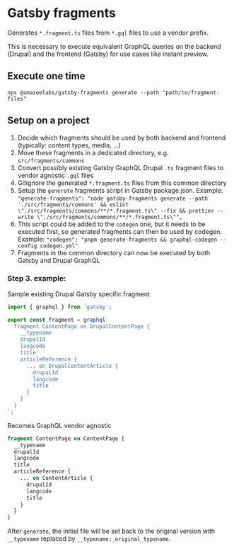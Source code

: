 # Gatsby fragments

Generates `*.fragment.ts` files from `*.gql` files to use a vendor prefix.

This is necessary to execute equivalent GraphQL queries on the backend (Drupal)
and the frontend (Gatsby) for use cases like instant preview.

## Execute one time

`npx @amazeelabs/gatsby-fragments generate --path "path/to/fragment-files"`

## Setup on a project

1. Decide which fragments should be used by both backend and frontend
   (typically: content types, media, ...)
2. Move these fragments in a dedicated directory, e.g. `src/fragments/commons`
3. Convert possibly existing Gatsby GraphQL Drupal `.ts` fragment files to
   vendor agnostic `.gql` files
4. Gitignore the generated `*.fragment.ts` files from this common directory
5. Setup the `generate` fragments script in Gatsby package.json. Example:
   `"generate-fragments": "node gatsby-fragments generate --path './src/fragments/commons' && eslint \"./src/fragments/commons/**/*.fragment.ts\" --fix && prettier --write \"./src/fragments/commons/**/*.fragment.ts\"",`
6. This script could be added to the `codegen` one, but it needs to be executed
   first, so generated fragments can then be used by codegen. Example:
   `"codegen": "pnpm generate-fragments && graphql-codegen --config codegen.yml"`
7. Fragments in the common directory can now be executed by both Gatsby and
   Drupal GraphQL

### Step 3. example:

Sample existing Drupal Gatsby specific fragment

```typescript
import { graphql } from 'gatsby';

export const fragment = graphql`
  fragment ContentPage on DrupalContentPage {
    __typename
    drupalId
    langcode
    title
    articleReference {
      ... on DrupalContentArticle {
        drupalId
        langcode
        title
      }
    }
  }
`;
```

Becomes GraphQL vendor agnostic

```graphql
fragment ContentPage on ContentPage {
  __typename
  drupalId
  langcode
  title
  articleReference {
    ... on ContentArticle {
      drupalId
      langcode
      title
    }
  }
}
```

After `generate`, the initial file will be set back to the original version with
`__typename` replaced by `__typename:_original_typename`.
